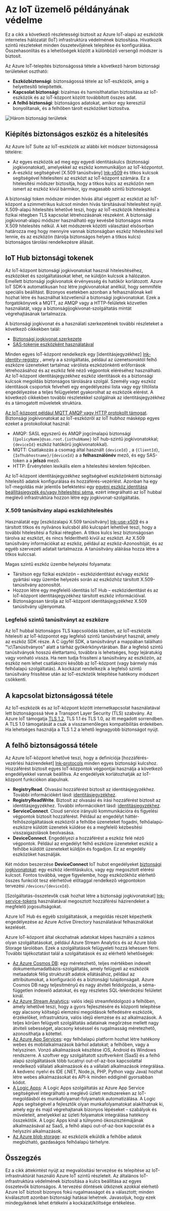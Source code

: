 # <a name="secure-your-iot-deployment"></a>Az IoT üzemelő példányának védelme

Ez a cikk a következő részletességi biztosít az Azure IoT-alapú az eszközök internetes hálózatát (IoT) infrastruktúra védelmének biztosítása. Hivatkozik szintű részleteket minden összetevőjének telepítése és konfigurálása. Összehasonlítás és a lehetőségek között a különböző versengő módszer is biztosít.

Az Azure IoT-telepítés biztonságossá tétele a következő három biztonsági területeket osztható:

* **Eszközbiztonsági**: biztonságossá tétele az IoT-eszközök, amíg a helyettesítő telepítették.
* **Kapcsolat biztonsági**: bizalmas és hamisíthatatlan biztosítása az IoT-eszközök és az IoT-központ között továbbított összes adat.
* **A felhő biztonsági**: biztonságos adatokat, amikor egy keresztül bonyolítanak, és a felhőben tárolt eszközöket biztosítva.

![Három biztonsági területek][img-overview]

## <a name="secure-device-provisioning-and-authentication"></a>Kiépítés biztonságos eszköz és a hitelesítés

Az Azure IoT Suite az IoT-eszközök az alábbi két módszer biztonságossá tételére:

* Az egyes eszközök ad meg egy egyedi identitáskulcs (biztonsági jogkivonatokat), amelyekkel az eszköz kommunikáljon az IoT-központot.
* A-eszköz segítségével [X.509 tanúsítvány] [ lnk-x509] és titkos kulcsok segítségével hitelesíteni az eszközt az IoT-központ számára. Ez a hitelesítési módszer biztosítja, hogy a titkos kulcs az eszközön nem ismert az eszköz kívül bármikor, így magasabb szintű biztonságot.

A biztonsági token módszer minden hívás által végzett az eszközt az IoT-központ a szimmetrikus kulcsot minden hívás társításával hitelesítést nyújt. X.509-alapú hitelesítés lehetővé teszi, hogy az IoT-eszközök hitelesítési a fizikai rétegben TLS kapcsolat létrehozásának részeként. A biztonsági jogkivonat-alapú módszer használható egy kevésbé biztonságos minta X.509 hitelesítés nélkül. A két módszerek közötti választást elsősorban határozza meg hogy mennyire vannak biztonságban eszköz hitelesítési kell lennie, és az eszközön (tárolja biztonságos helyen a titkos kulcs) biztonságos tárolási rendelkezésre állását.

## <a name="iot-hub-security-tokens"></a>IoT Hub biztonsági tokenek

Az IoT-központ biztonsági jogkivonatokat használ hitelesítéséhez, eszközöket és szolgáltatásokat lehet, ne küldjön kulcsok a hálózaton. Emellett biztonsági jogkivonatok érvényesség és hatókör korlátozott. Azure IoT SDK-k automatikusan hoz létre jogkivonatokat anélkül, hogy semmiféle speciális beállítást. Bizonyos esetekben azonban a felhasználónak kell hozhat létre és használhat közvetlenül a biztonsági jogkivonatokat. Ezek a forgatókönyvek a MQTT, az AMQP vagy a HTTP-felületek közvetlen használatát, vagy a biztonságijogkivonat-szolgáltatás mintát végrehajtásának tartalmazza.

A biztonsági jogkivonat és a használati szerkezetének további részleteket a következő cikkekben talál:

* [Biztonsági jogkivonat szerkezete][lnk-security-tokens]
* [SAS-tokenje eszközként használatával][lnk-sas-tokens]

Minden egyes IoT-központ rendelkezik egy [identitásjegyzékhez] [ lnk-identity-registry] , amely a a szolgáltatás, például az üzenetsoroktól felhő eszközre üzeneteket tartalmaz várólista eszközönkénti erőforrások létrehozásához és az eszköz felé néző végpontok eléréséhez használható. Az IoT-központ identitásjegyzékhez eszköz identitások és a biztonsági kulcsok megoldás biztonságos tárolására szolgál. Személy vagy eszköz identitások csoportok felveheti egy engedélyezési lista vagy egy tiltólista engedélyezése a teljes felügyeletet gyakorolhat az eszközök elérést. A következő cikkekben további részletekkel szolgálnak az identitásjegyzékhez és a támogatott műveletek struktúra.

[Az IoT-központ például MQTT AMQP vagy HTTP protokollt támogat][lnk-protocols]. Biztonsági jogkivonatokat az IoT-eszközről az IoT hubhoz másképp egyes ezeket a protokollokat használ:

* AMQP: SASL egyszerű és AMQP jogcímalapú biztonsági (`{policyName}@sas.root.{iothubName}` IoT hub-szintű jogkivonatokkal; `{deviceId}` eszköz hatókörű jogkivonatokkal).
* MQTT: Csatlakozás a csomag által használt `{deviceId}` , a `{ClientId}`, `{IoThubhostname}/{deviceId}` a a **felhasználónév** mező, és egy SAS-token a a **jelszó** mező.
* HTTP: Érvénytelen lexikális elem a hitelesítési kérelem fejlécében.

Az IoT-központ identitásjegyzékhez segítségével eszközönkénti biztonsági hitelesítő adatok konfigurálása és hozzáférés-vezérlést. Azonban ha egy IoT-megoldás már jelentős befektetési egy [egyéni eszköz identitása beállításjegyzék és/vagy hitelesítési séma][lnk-custom-auth], ezért integrálható az IoT hubbal meglévő infrastruktúra hozzon létre egy jogkivonat-szolgáltatás.

### <a name="x509-certificate-based-device-authentication"></a>X.509 tanúsítvány alapú eszközhitelesítés

Használatát egy [eszközalapú X.509 tanúsítvány] [ lnk-use-x509] és a társított titkos és nyilvános kulcsból álló kulcspárt lehetővé teszi, hogy a további hitelesítési a fizikai rétegben. A titkos kulcs lesz biztonságosan tárolva az eszközt, és nincs felderíthető kívül az eszközt. Az X.509 tanúsítvány információkat az eszköz, például az eszköz-Azonosítóját, és az egyéb szervezeti adatait tartalmazza. A tanúsítvány aláírása hozza létre a titkos kulccsal.

Magas szintű eszköz üzembe helyezési folyamata:

* Társítson egy fizikai eszközön – eszközidentitást és/vagy eszköz gyártási vagy üzembe helyezés során az eszközhöz társított X.509-tanúsítvány azonosítót.
* Hozzon létre egy megfelelő identitás IoT Hub – eszközidentitást és az IoT-központ identitásjegyzékhez társított eszköz információival.
* Biztonságosan tárolja az IoT-központ identitásjegyzékhez X.509 tanúsítvány ujjlenyomata.

### <a name="root-certificate-on-device"></a>Legfelső szintű tanúsítványt az eszközre

Az IoT hubbal biztonságos TLS kapcsolódás közben, az IoT-eszközök hitelesíti az IoT-központot egy legfelső szintű tanúsítványt használ, amely az eszköz SDK része. A C ügyfél SDK, a tanúsítványt a mappában található "\\c\\Tanúsítványos" alatt a tárház gyökérkönyvtárában. Bár a legfelső szintű tanúsítványok hosszú élettartamú, továbbra is lehetséges, hogy lejáratukig vagy vonható vissza. Ha nem tudja frissíteni a tanúsítvány az eszközön, az eszköz nem lehet csatlakozni később az IoT-központ (vagy bármely más felhőalapú szolgáltatás). A kockázat rendelkezik a legfelső szintű tanúsítvány frissítése után az IoT-eszközök telepítése hatékony módszert csökkenti.

## <a name="securing-the-connection"></a>A kapcsolat biztonságossá tétele

Az IoT-eszközök és az IoT-központ között internetkapcsolat használatával lett biztonságossá téve a Transport Layer Security (TLS) szabvány. Az Azure IoT támogatja [TLS 1.2][lnk-tls12], TLS 1.1 és TLS 1.0, az itt megadott sorrendben. A TLS 1.0 támogatását a csak a visszamenőleges kompatibilitás érdekében. Ha lehetséges használja a TLS 1.2 a lehető legnagyobb biztonságot nyújt.

## <a name="securing-the-cloud"></a>A felhő biztonságossá tétele

Az Azure IoT-központ lehetővé teszi, hogy a definíciója [hozzáférés-vezérlési házirendeket] [ lnk-protocols] minden egyes biztonsági kulcshoz. Hozzáférést biztosít egyes IoT-központok végpontjai használja a következő engedélyekkel vannak beállítva. Az engedélyek korlátozhatják az IoT-központ funkciókon alapulnak.

* **RegistryRead**. Olvasási hozzáférést biztosít az identitásjegyzékhez. További információkért lásd: [identitásjegyzékhez][lnk-identity-registry].
* **RegistryReadWrite**. Biztosít az olvasási és írási hozzáférést biztosít az identitásjegyzékhez. További információkért lásd: [identitásjegyzékhez][lnk-identity-registry].
* **ServiceConnect**. Cloud service irányuló kommunikációra és figyelési végpontok biztosít hozzáférést. Például az engedélyt háttér-felhőszolgáltatások eszközről a felhőbe üzeneteket fogadni, felhőalapú-eszközre küldött üzenetek küldése és a megfelelő kézbesítési visszaigazolások beolvasása.
* **DeviceConnect**. Engedélyezi a hozzáférést a eszköz felé néző végpontok. Például az engedélyt felhő eszközre üzeneteket eszköz a felhőbe küldött üzeneteket küldjön és fogadjon. Ez az engedély eszközöket használják.

Két módon beszerzése **DeviceConnect** IoT hubot engedélyeket [biztonsági jogkivonatokat][lnk-sas-tokens]: egy eszköz identitáskulcs, vagy egy megosztott elérési kulcsot. Fontos továbbá, vegye figyelembe, hogy eszközökhöz elérhető összes funkciót tesz elérhetővé előtaggal rendelkező végpontokon tervezési `/devices/{deviceId}`.

[Szolgáltatás-összetevők csak hozhat létre a biztonsági jogkivonatokat] [ lnk-service-tokens] használatával megosztott hozzáférési házirendeket a megfelelő jogosultságokat.

Azure IoT Hub és egyéb szolgáltatások, a megoldás részét képezhetik engedélyezése az Azure Active Directory használatával felhasználókat kezelését.

Azure IoT-központ által okozhatnak adatokat képes használni a számos olyan szolgáltatásokat, például Azure Stream Analytics és az Azure blob Storage tárolóban. Ezek a szolgáltatások felügyeleti hozzá lehessen férni. További tájékoztatást talál a szolgáltatások és az elérhető lehetőségek:

* [Az Azure Cosmos DB][lnk-cosmosdb]: egy méretezhető, teljes mértékben indexelt dokumentumadatbázis-szolgáltatás, amely felügyeli az eszközök metaadatok félig strukturált adatok ellátásához, például az attribútumokat, a konfiguráció és a biztonsági tulajdonságait. Azure Cosmos DB nagy teljesítményű és nagy átviteli feldolgozás, a séma-független indexelő adatokat, és egy részletes SQL-lekérdezési felületet kínál.
* [Az Azure Stream Analytics][lnk-asa]: valós idejű streamfeldolgozó a felhőben, amely lehetővé teszi, hogy a gyors fejlesztésére és központi telepítése egy alacsony költségű elemzési megoldások felfedésére eszközök, érzékelőket, infrastruktúra, valós idejű elemzése és az alkalmazások. A teljes körűen felügyelt szolgáltatás adatainak megőrzése mellett nagy átviteli sebességet, alacsony késéssel és rugalmasság méretezhető, azonosíthatja a kötettel.
* [Az Azure App Services][lnk-appservices]: egy felhőalapú platform hozhat létre hatékony webes és mobilalkalmazások bárhol adatokat; a felhőben, vagy a helyszínen. Vonzó alkalmazások készítése iOS, Android és Windows rendszerre. A szoftver egy szolgáltatott szoftverként (SaaS) és a felhő alapú szolgáltatások több tucatnyi out-of-az-box kapcsolattal rendelkező vállalati alkalmazások és a vállalati alkalmazások integrálása. A kedvenc nyelvi és IDE (.NET, Node.js, PHP, Python vagy Java) hozhat létre webes alkalmazásokat és API-k minden eddiginél gyorsabban kódot.
* [A Logic Apps][lnk-logicapps]: A Logic Apps szolgáltatás az Azure App Service segítségével integrálható a meglévő üzleti rendszereken az IoT-megoldásból és munkafolyamat-folyamatok automatizálása. A Logic Apps segítségével a fejlesztők olyan munkafolyamatokat alakíthatnak ki, amely egy és majd végrehajtanak bizonyos lépéseket – szabályok és műveleteit, amelyekkel az üzleti folyamatok integrálása hatékony összekötők. A Logic Apps kínál a túlnyomó ökoszisztémájának alkalmazásával az SaaS, a felhő alapú out-of-az-box kapcsolat és a helyszíni alkalmazások.
* [Az Azure blob storage][lnk-blob]: az eszközök elküldik a felhőbe adatok megbízható, gazdaságos felhőalapú tárhelyre.

## <a name="conclusion"></a>Összegzés

Ez a cikk áttekintést nyújt az megvalósítási tervezése és telepítése az IoT-infrastruktúrát használó Azure IoT szintű részleteit. Az általános IoT-infrastruktúra védelmének biztosítása a kulcs beállítása az egyes összetevők biztonságos. A tervezési döntések ütköznek azokkal elérhető Azure IoT biztosít bizonyos fokú rugalmasságot és a választott; minden kiválasztott azonban biztonsági hatásai lehetnek. Javasoljuk, hogy ezek mindegyikének lehet értékelni a kockázat/költsége értékelése.

[img-overview]: media/iot-secure-your-deployment/overview.png

[lnk-security-tokens]: ../articles/iot-hub/iot-hub-devguide-security.md#security-token-structure
[lnk-sas-tokens]: ../articles/iot-hub/iot-hub-devguide-security.md#use-sas-tokens-in-a-device-app
[lnk-identity-registry]: ../articles/iot-hub/iot-hub-devguide-identity-registry.md
[lnk-protocols]: ../articles/iot-hub/iot-hub-devguide-security.md
[lnk-custom-auth]: ../articles/iot-hub/iot-hub-devguide-security.md#custom-device-and-module-authentication
[lnk-x509]: http://www.itu.int/rec/T-REC-X.509-201210-I/en
[lnk-use-x509]: ../articles/iot-hub/iot-hub-devguide-security.md
[lnk-tls12]: https://tools.ietf.org/html/rfc5246
[lnk-service-tokens]: ../articles/iot-hub/iot-hub-devguide-security.md#use-security-tokens-from-service-components
[lnk-cosmosdb]: https://azure.microsoft.com/services/cosmos-db/
[lnk-asa]: https://azure.microsoft.com/services/stream-analytics/
[lnk-appservices]: https://azure.microsoft.com/services/app-service/
[lnk-logicapps]: https://azure.microsoft.com/services/app-service/logic/
[lnk-blob]: https://azure.microsoft.com/services/storage/
